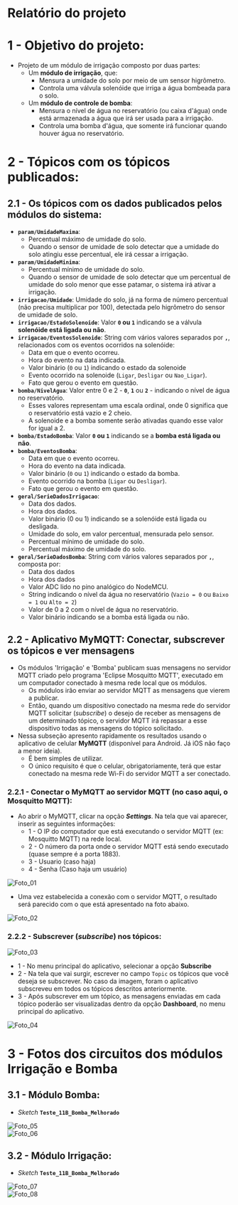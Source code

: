 # Relatório do projeto         


# 1 - Objetivo do projeto:       
 - Projeto de um módulo de irrigação composto por duas partes:        
	- Um **módulo de irrigação**, que:     
		- Mensura a umidade do solo por meio de um sensor higrômetro.    
		- Controla uma válvula solenóide que irriga a água bombeada para o solo.    
	- Um **módulo de controle de bomba**:     
		- Mensura o nível de água no reservatório (ou caixa d'água) onde está armazenada a água que irá ser usada para a irrigação.     
		- Controla uma bomba d'água, que somente irá funcionar quando houver água no reservatório.     
		


# 2 - Tópicos com os tópicos publicados:            
       

## 2.1 - Os tópicos com os dados publicados pelos módulos do sistema:       
 - **`param/UmidadeMaxima`**:      
	- Percentual máximo de umidade do solo.      
	- Quando o sensor de umidade de solo detectar que a umidade do solo atingiu esse percentual, ele irá cessar a irrigação.     
 - **`param/UmidadeMinima`**:       
	- Percentual mínimo de umidade do solo.      
	- Quando o sensor de umidade de solo detectar que um percentual de umidade do solo menor que esse patamar, o sistema irá ativar a irrigação.         
 - **`irrigacao/Umidade`**: Umidade do solo, já na forma de número percentual (não precisa multiplicar por 100), detectada pelo higrômetro do sensor de umidade de solo.            
 - **`irrigacao/EstadoSolenoide`**: Valor **`0` ou `1`** indicando se a válvula **solenóide está ligada ou não**.            
 - **`irrigacao/EventosSolenoide`**: String com vários valores separados por **`,`**, relacionados com os eventos ocorridos na solenóide:       
	- Data em que o evento ocorreu.      
	- Hora do evento na data indicada.         
	- Valor binário (`0` ou `1`) indicando o estado da solenoide     
	- Evento ocorrido na solenoide (`Ligar`, `Desligar` ou `Nao_Ligar`).       
	- Fato que gerou o evento em questão.    
 - **`bomba/NivelAgua`**: Valor entre 0 e 2 - **`0`**, **`1`** ou **`2`** - indicando o nível de água no reservatório.             
	- Esses valores representam uma escala ordinal, onde 0 significa que o reservatório está vazio e 2 cheio.     
	- A solenoide e a bomba somente serão ativadas quando esse valor for igual a 2.     
 - **`bomba/EstadoBomba`**: Valor **`0` ou `1`** indicando se a **bomba está ligada ou não**.       
 - **`bomba/EventosBomba`**:     
	- Data em que o evento ocorreu.      
	- Hora do evento na data indicada.         
	- Valor binário (`0` ou `1`) indicando o estado da bomba.     
	- Evento ocorrido na bomba (`Ligar` ou `Desligar`).       
	- Fato que gerou o evento em questão.     
 - **`geral/SerieDadosIrrigacao`**:       
	- Data dos dados.      
	- Hora dos dados.       
	- Valor binário (0 ou 1) indicando se a solenóide está ligada ou desligada.      
	- Umidade do solo, em valor percentual, mensurada pelo sensor.      
	- Percentual mínimo de umidade do solo.     
	- Percentual máximo de umidade do solo.   
 - **`geral/SerieDadosBomba`**: String com vários valores separados por **`,`**, composta por:      
	- Data dos dados      
	- Hora dos dados       
	- Valor ADC lido no pino analógico do NodeMCU.      
	- String indicando o nível da água no reservatório (`Vazio = 0` ou `Baixo = 1` ou `Alto = 2`)       
	- Valor de 0 a 2 com o nível de água no reservatório.      
	- Valor binário indicando se a bomba está ligada ou não.          
	

## 2.2 - Aplicativo **MyMQTT**: Conectar, subscrever os tópicos e ver mensagens         
 - Os módulos 'Irrigação' e 'Bomba' publicam suas mensagens no servidor MQTT criado pelo programa 'Eclipse Mosquitto MQTT', executado em um computador conectado à mesma rede local que os módulos.       
	- Os módulos irão enviar ao servidor MQTT as mensagens que vierem a publicar.       
	- Então, quando um dispositivo conectado na mesma rede do servidor MQTT solicitar (_subscribe_) o desejo de receber as mensagens de um determinado tópico, o servidor MQTT irá repassar a esse dispositivo todas as mensagens do tópico solicitado.     
 - Nessa subseção apresento rapidamente os resultados usando o aplicativo de celular **MyMQTT** (disponível para Android. Já iOS não faço a menor ideia).      
	- É bem simples de utilizar.      
	- O único requisito é que o celular, obrigatoriamente, terá que estar conectado na mesma rede Wi-Fi do servidor MQTT a ser conectado.         
	

### 2.2.1 - Conectar o MyMQTT ao servidor MQTT (no caso aqui, o Mosquitto MQTT):          
 - Ao abrir o MyMQTT, clicar na opção **_Settings_**. Na tela que vai aparecer, inserir as seguintes informações:           
	- 1 - O IP do computador que está executando o servidor MQTT (ex: Mosquitto MQTT) na rede local.       
	- 2 - O número da porta onde o servidor MQTT está sendo executado (quase sempre é a porta 1883).        
	- 3 - Usuario (caso haja)     
	- 4 - Senha (Caso haja um usuário)        
	
![Foto_01](./Fotos/FotoRelatorio_01_InserirDadosConexaoMyMQTT.png)        
     
 - Uma vez estabelecida a conexão com o servidor MQTT, o resultado será parecido com o que está apresentado na foto abaixo.       
          
![Foto_02](./Fotos/FotoRelatorio_02_MyMQTTconectado.png)        
       

### 2.2.2 - Subscrever (_subscribe_) nos tópicos:        
![Foto_03](./Fotos/FotoRelatorio_03_SubscricoesTopicosMyMQTT.png)    
     

 - 1 - No menu principal do aplicativo, selecionar a opção **Subscribe**      
 - 2 - Na tela que vai surgir, escrever no campo `Topic` os tópicos que você deseja se subscrever. No caso da imagem, foram o aplicativo subscreveu em todos os tópicos descritos anteriormente.    
 - 3 - Após subscrever em um tópico, as mensagens enviadas em cada tópico poderão ser visualizadas dentro da opção **Dashboard**, no menu principal do aplicativo.     
          

![Foto_04](./Fotos/FotoRelatorio_03_SubscricoesTopicosMyMQTT.png)      
        

# 3 - Fotos dos circuitos dos módulos **Irrigação** e **Bomba**         
          

## 3.1 - Módulo Bomba:          
 - _Sketch_ **`Teste_11B_Bomba_Melhorado`**         
           

![Foto_05](./Fotos/FotoRelatorio_05_ModuloBomba.jpg)      
![Foto_06](./Fotos/FotoRelatorio_06_ModuloBomba.jpg)      
           

## 3.2 - Módulo Irrigação:          
 - _Sketch_ **`Teste_11B_Bomba_Melhorado`**         
       

![Foto_07](./Fotos/FotoRelatorio_07_ModuloIrrigacao.jpg)      
![Foto_08](./Fotos/FotoRelatorio_08_ModuloIrrigacao.jpg)      	       
        

